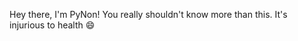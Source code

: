 Hey there, I'm PyNon!
You really shouldn't know more than this. It's injurious to health 😄

<!---
PyNonOfReplit/PyNonOfReplit is a ✨ special ✨ repository because its `README.md` (this file) appears on your GitHub profile.
You can click the Preview link to take a look at your changes.
--->
